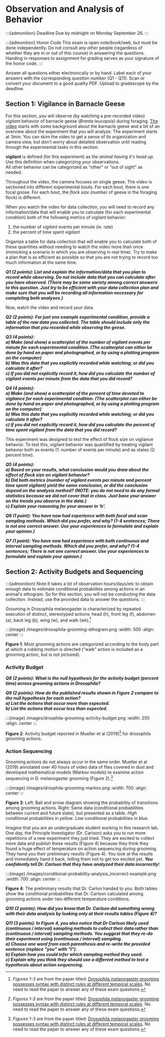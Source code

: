 # Observation and Analysis of Behavior

:::{admonition} Deadline
Due by midnight on Monday September 26.
:::

:::{admonition} Honor Code
This exam is open note/book/web, but must be done independently. Do not consult any other people (regardless of whether they are in or out of this course) in answering the questions. Handing in responses to assignment for grading serves as your signature of the honor code.
:::

Answer all questions either electronically or by hand. Label each of your answers with the corresponding question number (Q1 - Q11). Scan or convert your document to a good quality PDF. Upload to gradescope by the deadline. 


## Section 1: Vigilance in Barnacle Geese

For this section, you will observe (by watching a pre-recorded video) *vigilant* behavior of barnacle geese (*Branta leucopsis*) during foraging. [The video](https://www.youtube.com/watch?v=oeJHW5n-PXY) starts with some background about the barnacle geese and a bit of an overview about the experiment that you will analyze. The experiment starts at 3min. You can skim the video to get a sense of its organization and camera view, but don't worry about detailed observation until reading through the experimental tasks in this section. 

**vigilant** is defined (for this experiment) as *the animal having it's head up*. Use this definition when categorizing your observations.  
All other behavior can be categorized as "other" or "out of sight" as needed.

Throughout the video, the camera focuses on single geese. The video is sectioned into different experimental bouts. For each bout, there is one focal goose. For each bout, the *flock size* (number of geese in the foraging flock) is different. 

When you watch the video for data collection, you will need to record any information/data that will enable you to calculate (for each experimental condition) both of the following metrics of vigilant behavior:
1. the number of *vigilant* events per minute (ie. rate) 
2. the percent of time spent *vigilant*

Organize a table for data collection that will enable you to calculate both of these quantities without needing to watch the video more than once (mimicking a scenario in which you are observing in real time). Try to make a plan that is as efficient as possible so that you are not trying to record too much information at the same time.

***Q1 (2 points): List and explain the information/data that you plan to record while observing. Do not include data that you can calculate after you have observed. (There may be some variety among correct answers to this question. Just try to be efficient with your data collection plan and make sure that you will be recording all information necessary for completing both analyses.)***

Now, watch the video and record your data.

***Q2 (2 points): For just one example experimental condition, provide a table of the raw data you collected. The table should include only the information that you recorded while observing the geese.***

***Q3 (4 points):  
a) Make (and show) a scatterplot of the number of vigilant events per minute for each experimental condition. (The scatterplot can either be done by hand on paper and photographed, or by using a plotting program on the computer)  
b) Was this data that you explicitly recorded while watching; or did you calculate it after?  
c) If you did not explicitly record it, how did you calculate the number of vigilant events per minute from the data that you did record?***

***Q4 (4 points):  
a) Make (and show) a scatterplot of the percent of time devoted to vigilance for each experimental condition. (The scatterplot can either be done by hand on paper and photographed, or by using a plotting program on the computer)  
b) Was this data that you explicitly recorded while watching; or did you calculate it after?  
c) If you did not explicitly record it, how did you calculate the percent of time spent vigilant from the data that you did record?***

This experiment was designed to test the effect of flock size on vigilance behavior. To test this, vigilant behavior was quantified by treating vigilant behavior both as events (1: number of events per minute) and as states (2: percent time).  

***Q5 (4 points):  
a) Based on your results, what conclusion would you draw about the effect of flock size on vigilant behavior?  
b) Did both metrics (number of vigilant events per minute and percent time spent vigilant) yield the same conclusion, or did the conclusion depend on the analysis method? (NOTE: you do not need to do any formal statistics because we did not cover that in class. Just base your answer on the trends you observe in the data.)  
c) Explain your reasoning for your answer in 'b'.***

***Q6 (1 point): You have now had experience with both focal and scan sampling methods. Which did you prefer, and why? (1-4 sentences; There is not one correct answer. Use your experiences to formulate and explain your opinion.)***

***Q7 (1 point): You have now had experience with both continuous and interval sampling methods. Which did you prefer, and why? (1-4 sentences; There is not one correct answer. Use your experiences to formulate and explain your opinion.)***


## Section 2: Activity Budgets and Sequencing

:::{admonition} Note
It takes a lot of observation hours/days/etc to obtain enough data to estimate conditional probabilites among actions in an animal's ethogram. So for this section, you will not be conducting the data collection. Instead, use the provided data to answer the questions.
:::

Grooming in Drosophila melanogaster is characterized by repeated execution of distinct, stereotyped actions: head (h), front leg (f), abdomen (a), back leg (b), wing (w), and walk (wk).[^fig-refs]

:::{image} /images/drosophila-grooming-ethogram.png
:width: 500
:align: center
:::

**Figure 1**: Most grooming actions are categorized according to the body part at which a rubbing motion is directed ("walk" action is included as a grooming action, but is not pictured).


### Activity Budget

***Q8 (2 points): What is the null hypothesis for the activity budget (percent time) across grooming actions in Drosophila?***

***Q9 (2 points): How do the published results shown in Figure 2 compare to the null hypothesis for each action?  
a) List the actions that occur more than expected.  
b) List the actions that occur less than expected.***

:::{image} /images/drosphila-grooming-activity-budget.png
:width: 250
:align: center
:::

**Figure 2**: Activity budget reported in Mueller et al (2019)[^fig-refs] for drosophila grooming actions. 

### Action Sequencing

Grooming actions do not always occur in the same order. Mueller et al (2019) annotated over 40 hours of video data of flies covered in dust and developed mathematical models (Markov models) to examine action sequencing in D. melanogaster grooming (Figure 2).[^fig-refs] 

[^fig-refs]: *Figures 1-3* are from the paper titled: [Drosophila melanogaster grooming possesses syntax with distinct rules at different temporal scales](https://journals.plos.org/ploscompbiol/article?id=10.1371/journal.pcbi.1007105). No need to read the paper to answer any of these exam questions.  


:::{image} /images/drosphila-grooming-markov.png
:width: 700
:align: center
:::

**Figure 3**: Left: Ball and arrow diagram showing the probability of transitions among grooming actions. Right: Same data (conditional probabilities between current and future state), but presented as a table. *High* conditional probabilities in *yellow*. *Low* conditional probabilities in *blue*. 

Imagine that you are an undergraduate student working in this research lab. One day, the Principle Investigator (Dr. Carlson) asks you to run more repetitions of a new experiment they just tried. They are excited to collect more data and publish these results (Figure 4) because they think they found a huge effect of temperature on action sequencing during grooming. They hand you their preliminary results (Figure 4). You look at the results and immediately hand it back, telling them not to get too excited yet. ***You confidently tell Dr. Carlson that they have analyzed their data incorrectly***! 

:::{image} /images/conditional-probability-analysis_incorrect-example.png
:width: 700
:align: center
:::

**Figure 4**: The preliminary results that Dr. Carlon handed to you. Both tables show the conditional probabilities that Dr. Carlson calculated among grooming actions under two different temperature conditions. 

***Q10 (2 points): How did you know that Dr. Carlson did something wrong with their data analysis by looking only at their results tables (Figure 4)?***

***Q11 (3 points): In Figure 4, you also notice that Dr Carlson likely used (continuous / interval) sampling methods to collect their data rather than (continuous / interval) sampling methods. You suggest that they re-do their experiment using (continuous / interval) sampling.  
a) Choose one word from each parenthesis and re-write the provided sentence (replace "you" with "I").  
b) Explain how you could infer which sampling method they used.  
c) Explain why you think they should use a different method to test a hypothesis about action sequencing.***





<!-- Not used this time...

## Section X: Vigilance in Meerkats

Like you did in class, you will consider 'vigilant', 'not vigilant', and 'out of sight’ as the three behaviors comprising the ethogram for this study. Data should be collected for ONE meerkat at each distance of predator presentation (2 m, 6 m, 10 m, 14 m). 

***Q: This experiment was designed to test the effect of ______________ on _____________.*** 

### Continuous Focal Sampling 

Record the start time of each behaviour on a new line as shown:

| **Behavior** | **Start time** | **Duration** |
| --- | --- | --- |
| name of behavior | cummulative seconds | calculated | 


***Q: What behavioral metric (based on your continuous sampling data) do you propose to calculate to test if predator proximity influences the trade-off between vigilant and non vigilant behavior (activity budget)? Define any relevant mathematical equation(s) for your calculation(s).***

[This video](https://vimeo.com/77501205) is split into time windows according to the following table. 
| distance | start time in video |
| ---| --- | 
| 14m | 0:10 |
| 12m | 3:11 |
| 10m | 6:32 |
| 8m | 9:39 |
| 6m | 12:46 |
| 4m | 15:52 |
| 2m | 18:58 |
| 0m | 22:01 |

For each time window, there was a predator at a different distance ('distance' column in the table). Watch and collect data for only the sections that correspond to predator distances of 14, 10, 6, and 2 meters.   

***Q: Plot your results.***

***Q: How is vigilance behavior being quantified using this sampling method?*** 

### Instantaneous Scan Sampling

Carry out the same experiment, but use an interval scan sampling method instead. For simplicity, collect data only for the following distances: 14, 10, 6, 2m). 

***Q: Create a figure to clearly report your results. Clearly describe your sampling protocol/method. Define any calculations that you did on the raw data.***

***Q: Plot your results.***

***Q: How is vigilance behavior being quantified using this sampling method?*** 


 -->